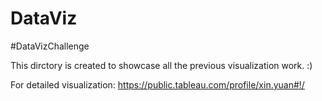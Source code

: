 # DataViz
#DataVizChallenge

This dirctory is created to showcase all the previous visualization work. :)

For detailed visualization: https://public.tableau.com/profile/xin.yuan#!/
